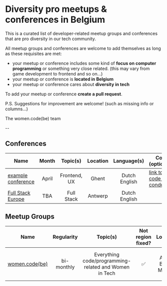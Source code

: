 # Diversity pro meetups & conferences in Belgium

This is a curated list of developer-related meetup groups and conferences that are pro diversity in our tech community.

All meetup groups and conferences are welcome to add themselves as long as these requisites are met:

- your meetup or conference includes some kind of **focus on computer programming** or something very close related. (this may vary from game development to frontend and so on...)
- your meetup or conference is **located in Belgium**
- your meetup or conference cares about **diversity in tech**


To add your meetup or conference **create a pull request**.

P.S. Suggestions for improvement are welcome! (such as missing info or columns...)

The women.code(be) team

--

## Conferences


| Name |  Month | Topic(s) | Location | Language(s) | CoC (optional) |
|-------|:----:|:---------------:|:----------:|:--------:|----------|
|[example conference](http://womencode.be) | April | Frontend, UX | Ghent| Dutch English | [link to code of conduct](http://womencode.be)|
|[Full Stack Europe](https://fullstackeurope.com/) | TBA | Full Stack | Antwerp | Dutch English | |



## Meetup Groups


| Name |  Regularity | Topic(s) | Not region fixed? | Location(s) | Languages | CoC (optional) |
|-------|:----:|:----------:|:-----:|:-----:|:----------:|-------|
|[women.code(be)](https://www.meetup.com/Women-code-be/) | bi-monthly| Everything code/programming-related and Women in Tech | ✅ | Ghent, Antwerp, Brussels, Mechelen, Leuven | English | [our code of conduct](https://www.womencode.be/code-of-conduct.html)|
